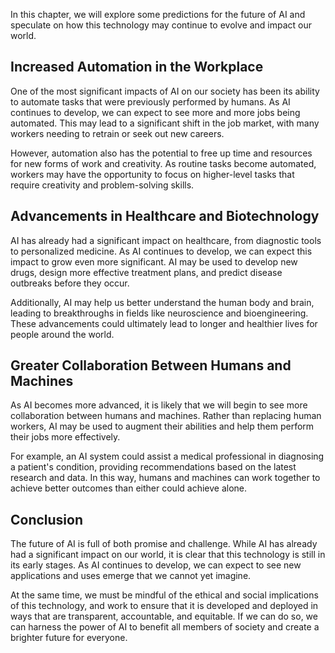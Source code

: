 
In this chapter, we will explore some predictions for the future of AI and speculate on how this technology may continue to evolve and impact our world.

Increased Automation in the Workplace
-------------------------------------

One of the most significant impacts of AI on our society has been its ability to automate tasks that were previously performed by humans. As AI continues to develop, we can expect to see more and more jobs being automated. This may lead to a significant shift in the job market, with many workers needing to retrain or seek out new careers.

However, automation also has the potential to free up time and resources for new forms of work and creativity. As routine tasks become automated, workers may have the opportunity to focus on higher-level tasks that require creativity and problem-solving skills.

Advancements in Healthcare and Biotechnology
--------------------------------------------

AI has already had a significant impact on healthcare, from diagnostic tools to personalized medicine. As AI continues to develop, we can expect this impact to grow even more significant. AI may be used to develop new drugs, design more effective treatment plans, and predict disease outbreaks before they occur.

Additionally, AI may help us better understand the human body and brain, leading to breakthroughs in fields like neuroscience and bioengineering. These advancements could ultimately lead to longer and healthier lives for people around the world.

Greater Collaboration Between Humans and Machines
-------------------------------------------------

As AI becomes more advanced, it is likely that we will begin to see more collaboration between humans and machines. Rather than replacing human workers, AI may be used to augment their abilities and help them perform their jobs more effectively.

For example, an AI system could assist a medical professional in diagnosing a patient's condition, providing recommendations based on the latest research and data. In this way, humans and machines can work together to achieve better outcomes than either could achieve alone.

Conclusion
----------

The future of AI is full of both promise and challenge. While AI has already had a significant impact on our world, it is clear that this technology is still in its early stages. As AI continues to develop, we can expect to see new applications and uses emerge that we cannot yet imagine.

At the same time, we must be mindful of the ethical and social implications of this technology, and work to ensure that it is developed and deployed in ways that are transparent, accountable, and equitable. If we can do so, we can harness the power of AI to benefit all members of society and create a brighter future for everyone.
